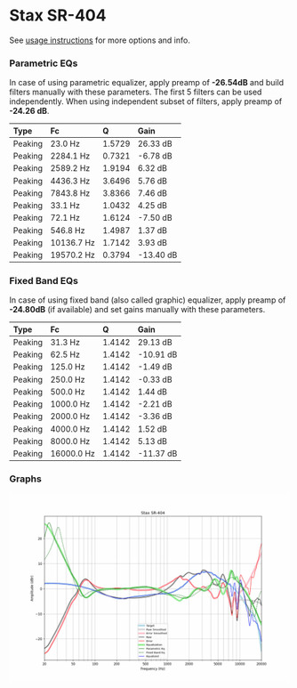 # Stax SR-404
See [usage instructions](https://github.com/jaakkopasanen/AutoEq#usage) for more options and info.

### Parametric EQs
In case of using parametric equalizer, apply preamp of **-26.54dB** and build filters manually
with these parameters. The first 5 filters can be used independently.
When using independent subset of filters, apply preamp of **-24.26 dB**.

| Type    | Fc         |      Q | Gain      |
|:--------|:-----------|:-------|:----------|
| Peaking | 23.0 Hz    | 1.5729 | 26.33 dB  |
| Peaking | 2284.1 Hz  | 0.7321 | -6.78 dB  |
| Peaking | 2589.2 Hz  | 1.9194 | 6.32 dB   |
| Peaking | 4436.3 Hz  | 3.6496 | 5.76 dB   |
| Peaking | 7843.8 Hz  | 3.8366 | 7.46 dB   |
| Peaking | 33.1 Hz    | 1.0432 | 4.25 dB   |
| Peaking | 72.1 Hz    | 1.6124 | -7.50 dB  |
| Peaking | 546.8 Hz   | 1.4987 | 1.37 dB   |
| Peaking | 10136.7 Hz | 1.7142 | 3.93 dB   |
| Peaking | 19570.2 Hz | 0.3794 | -13.40 dB |

### Fixed Band EQs
In case of using fixed band (also called graphic) equalizer, apply preamp of **-24.80dB**
(if available) and set gains manually with these parameters.

| Type    | Fc         |      Q | Gain      |
|:--------|:-----------|:-------|:----------|
| Peaking | 31.3 Hz    | 1.4142 | 29.13 dB  |
| Peaking | 62.5 Hz    | 1.4142 | -10.91 dB |
| Peaking | 125.0 Hz   | 1.4142 | -1.49 dB  |
| Peaking | 250.0 Hz   | 1.4142 | -0.33 dB  |
| Peaking | 500.0 Hz   | 1.4142 | 1.44 dB   |
| Peaking | 1000.0 Hz  | 1.4142 | -2.21 dB  |
| Peaking | 2000.0 Hz  | 1.4142 | -3.36 dB  |
| Peaking | 4000.0 Hz  | 1.4142 | 1.52 dB   |
| Peaking | 8000.0 Hz  | 1.4142 | 5.13 dB   |
| Peaking | 16000.0 Hz | 1.4142 | -11.37 dB |

### Graphs
![](./Stax%20SR-404.png)